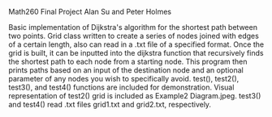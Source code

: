 Math260 Final Project
Alan Su and Peter Holmes

Basic implementation of Dijkstra's algorithm for the shortest path between two points. Grid class written to create a series of nodes joined with edges of a certain length, also can read in a .txt file of a specified format. Once the grid is built, it can be inputted into the dijkstra function that recursively finds the shortest path to each node from a starting node. This program then prints paths based on an input of the destination node and an optional parameter of any nodes you wish to specifically avoid. test(), test2(), test3(), and test4() functions are included for demonstration. Visual representation of test2() grid is included as Example2 Diagram.jpeg. test3() and test4() read .txt files grid1.txt and grid2.txt, respectively.
